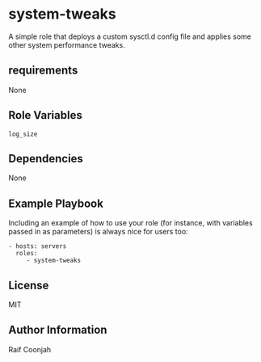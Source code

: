 system-tweaks
=========

A simple role that deploys a custom sysctl.d config file and applies some other system performance tweaks.

requirements
------------

None
 
Role Variables
--------------

```shell
log_size
```

Dependencies
------------

None

Example Playbook
----------------

Including an example of how to use your role (for instance, with variables passed in as parameters) is always nice for users too:

    - hosts: servers
      roles:
         - system-tweaks

License
-------

MIT

Author Information
------------------

Raif Coonjah